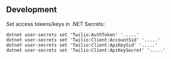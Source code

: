 
## Development 

Set access tokens/keys in .NET Secrets:
```
dotnet user-secrets set 'Twilio:AuthToken' '.....'
dotnet user-secrets set 'Twilio:Client:AccountSid' '.....'
dotnet user-secrets set 'Twilio:Client:ApiKeySid' '.....'
dotnet user-secrets set 'Twilio:Client:ApiKeySecret' '.....'
```